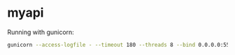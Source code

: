 # myapi

Running with gunicorn:

```sh
gunicorn --access-logfile - --timeout 180 --threads 8 --bind 0.0.0.0:5555 "api.main:create_app()"
```
